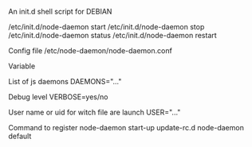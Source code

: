 An init.d shell script for DEBIAN

 /etc/init.d/node-daemon start
 /etc/init.d/node-daemon stop
 /etc/init.d/node-daemon status
 /etc/init.d/node-daemon restart

Config file
 /etc/node-daemon/node-daemon.conf

Variable

List of js daemons
 DAEMONS="..."

Debug level
 VERBOSE=yes/no

User name or uid for witch file are launch
 USER="..."

Command to register node-daemon start-up
 update-rc.d node-daemon default

